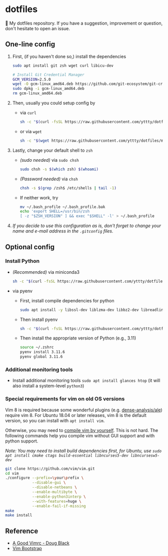 # dotfiles
💾 My dotfiles repository. If you have a suggestion, improvement or question, don't hesitate to open an issue.

## One-line config

1. First, (if you haven't done so,) install the dependencies

    ```bash
    sudo apt install git zsh wget curl libicu-dev

    # Install Git Credential Manager
    GCM_VERSION=2.5.0
    wget -O gcm-linux_amd64.deb https://github.com/git-ecosystem/git-credential-manager/releases/download/v$GCM_VERSION/gcm-linux_amd64.$GCM_VERSION.deb
    sudo dpkg -i gcm-linux_amd64.deb
    rm gcm-linux_amd64.deb
    ```

2. Then, usually you could setup config by
    - via `curl`

        ```bash
        sh -c "$(curl -fsSL https://raw.githubusercontent.com/yttty/dotfiles/main/bootstrap.sh)"
        ```

    - or via `wget`

        ```bash
        sh -c "$(wget https://raw.githubusercontent.com/yttty/dotfiles/main/bootstrap.sh -O -)"
        ```

3. Lastly, change your default shell to `zsh`
    - *(sudo needed)* via `sudo chsh`

        ```bash
        sudo chsh -s $(which zsh) $(whoami)
        ```

    - *(Password needed)* via `chsh`

        ```bash
        chsh -s $(grep /zsh$ /etc/shells | tail -1)
        ```

    - If neither work, try

        ```bash
        mv ~/.bash_profile ~/.bash_profile.bak
        echo 'export SHELL=/usr/bin/zsh
        [ -z "$ZSH_VERSION" ] && exec "$SHELL" -l' > ~/.bash_profile
        ```

4. *If you decide to use this configuration as is, don't forget to change your name and e-mail address in the `.gitconfig` files.*

## Optional config

### Install Python
- *(Recommended)* via miniconda3

    ```bash
    sh -c "$(curl -fsSL https://raw.githubusercontent.com/yttty/dotfiles/main/optional/conda/install_miniconda.sh)"
    ```

- via pyenv
    - First, install compile dependencies for python

        ```bash
        sudo apt install -y libssl-dev liblzma-dev libbz2-dev libreadline-dev libsqlite3-dev tk-dev libffi-dev
        ```

    - Then install pyenv

        ```bash
        sh -c "$(curl -fsSL https://raw.githubusercontent.com/yttty/dotfiles/main/optional/pyenv/install_pyenv.sh)"
        ```

    - Then install the appropriate version of Python (e.g., 3.11)

        ```bash
        source ~/.zshrc
        pyenv install 3.11.6
        pyenv global 3.11.6
        ```

### Additional monitoring tools

- Install additional monitoring tools ```sudo apt install glances htop``` (it will also install a system-level ```python3```)

### Special requirements for vim on old OS versions

Vim 8 is required because some wonderful plugins (e.g. [dense-analysis/ale](https://github.com/dense-analysis/ale)) require vim 8. For Ubuntu 18.04 or later releases, vim 8 is the default version, so you can install with ```apt install vim```.

Otherwise, you may need to [compile vim by yourself](https://github.com/Valloric/YouCompleteMe/wiki/Building-Vim-from-source). This is not hard. The following commands help you compile vim without GUI support and with python support.

*Note: You may need to install build dependencies first, for Ubuntu, use ```sudo apt install cmake ctags build-essential libncurses5-dev libncursesw5-dev```*

```bash
git clone https://github.com/vim/vim.git
cd vim
./configure --prefix=\your\prefix \
            --disable-gui \
            --disable-netbeans \
            --enable-multibyte \
            --enable-python3interp \
            --with-features=huge \
            --enable-fail-if-missing
make
make install
```

## Reference
- [A Good Vimrc - Doug Black](https://dougblack.io/words/a-good-vimrc.html)
- [Vim Bootstrap](http://vim-bootstrap.com)
